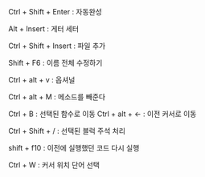 


Ctrl + Shift + Enter : 자동완성

Alt + Insert : 게터 세터

Ctrl + Shift + Insert : 파일  추가

Shift + F6 : 이름 전체 수정하기

Ctrl + alt + v : 옵셔널

Ctrl + alt + M : 메소드를 빼준다

Ctrl + B : 선택된 함수로 이동
Ctrl + alt + <-  : 이전 커서로 이동

Ctrl + Shift + / : 선택된 블럭 주석 처리

shift + f10 : 이전에 실행했던 코드 다시 실행

Ctrl + W : 커서 위치 단어 선택